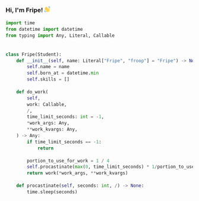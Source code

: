 <h3>Hi, I'm Fripe! <img src="https://raw.githubusercontent.com/twitter/twemoji/master/assets/svg/1f44b.svg" height="16"></h3>

```python
import time
from datetime import datetime
from typing import Any, Literal, Callable


class Fripe(Student):
    def __init__(self, name: Literal["Fripe", "froop"] = "Fripe") -> None:
        self.name = name
        self.born_at = datetime.min
        self.skills = []

    def do_work(
        self,
        work: Callable,
        /,
        time_limit_seconds: int = -1,
        *work_args: Any,
        **work_kvargs: Any,
    ) -> Any:
        if time_limit_seconds == -1:
            return
            
        portion_to_use_for_work = 1 / 4
        self.procastinate(max(0, time_limit_seconds) * 1/portion_to_use_for_work)
        return work(*work_args, **work_kvargs)

    def procastinate(self, seconds: int, /) -> None:
        time.sleep(seconds)

```
